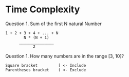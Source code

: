 # Time Complexity

Question 1. Sum of the first N natural Number
```text
1 + 2 + 3 + 4 + ... + N
        N * (N + 1)
      _______________
            2
```
Question 1. How many numbers are in the range [3, 10]?
```text
Square bracket         [ <- Include
Parentheses bracket    ( <- Exclude

```

